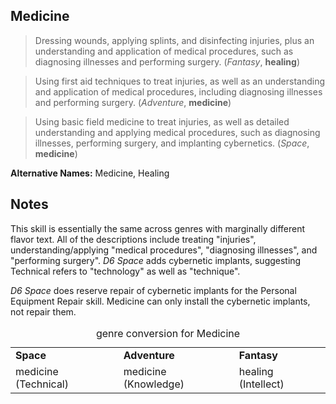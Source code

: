 Medicine
--------

> Dressing wounds, applying splints, and disinfecting injuries, plus an understanding and application of medical procedures, such as diagnosing illnesses and performing surgery. (_Fantasy_, __healing__)

> Using first aid techniques to treat injuries, as well as an understanding and application of medical procedures, including diagnosing illnesses and performing surgery. (_Adventure_, __medicine__)

> Using basic field medicine to treat injuries, as well as detailed understanding and applying medical procedures, such as diagnosing illnesses, performing surgery, and implanting cybernetics. (_Space_, __medicine__)

__Alternative Names:__ <span title='Adventure & Space'>Medicine</span>, <span title='Fantasy'>Healing</span>

Notes
-----

This skill is essentially the same across genres with marginally different
flavor text. All of the descriptions include treating "injuries",
understanding/applying "medical procedures", "diagnosing illnesses", and
"performing surgery". *D6 Space* adds cybernetic implants, suggesting Technical
refers to "technology" as well as "technique".

*D6 Space* does reserve repair of cybernetic implants for the Personal
Equipment Repair skill. Medicine can only install the cybernetic implants, not
repair them.

<table>
<caption>genre conversion for Medicine</caption>
<tr><td><strong>Space</strong></td><td><strong>Adventure</strong></td><td><strong>Fantasy</strong></td></tr>
<tr><td>medicine (Technical)</td><td>medicine (Knowledge)</td><td>healing (Intellect)</td></tr>
</table>

